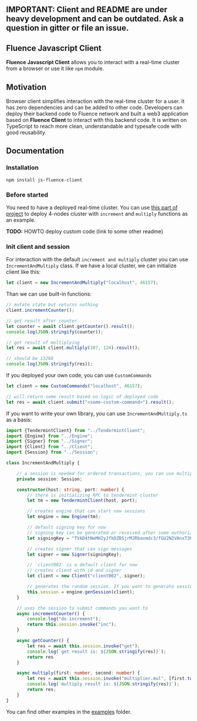 ## IMPORTANT: Client and README are under heavy development and can be outdated. Ask a question in gitter or file an issue. 

## Fluence Javascript Client

**Fluence Javascript Client** allows you to interact with a real-time cluster from a browser or use it like `npm` module. 

## Motivation

Browser client simplifies interaction with the real-time cluster for a user. It has zero dependencies and can be added to other code.
Developers can deploy their backend code to Fluence network and built a web3 application based on **Fluence Client** to interact with this backend code.
It is written on TypeScript to reach more clean, understandable and typesafe code with good reusability.


## Documentation



### Installation

```
npm install js-fluence-client
``` 

### Before started 

You need to have a deployed real-time cluster. 
You can use [this part of project](https://github.com/fluencelabs/fluence/tree/master/statemachine) to deploy 4-nodes cluster with `increment` and `multiply` functions as an example.

**TODO:** HOWTO deploy custom code (link to some other readme)

### Init client and session

For interaction with the default `increment and multiply` cluster you can use `IncrementAndMultiply` class. 
If we have a local cluster, we can initialize client like this:

```typescript
let client = new IncrementAndMultiply("localhost", 46157);
```

Than we can use built-in functions:

```typescript
// mutate state but returns nothing
client.incrementCounter();

// get result after counter
let counter = await client.getCounter().result();
console.log(JSON.stringify(counter));

// get result of moltiplying
let res = await client.multiply(107, 124).result();

// should be 13268
console.log(JSON.stringify(res));
```

If you deployed your own code, you can use `CustomCommands`

```typescript
let client = new CustomCommands("localhost", 46157);

// will return some result based on logic of deployed code
let res = await client.submit("<some-custom-command>").result();
```

If you want to write your own library, you can use `IncrementAndMultiply.ts` as a basis:

```typescript
import {TendermintClient} from "../TendermintClient";
import {Engine} from "../Engine";
import {Signer} from "../Signer";
import {Client} from "../Client";
import {Session} from "../Session";

class IncrementAndMultiply {

    // a session is needed for ordered transactions, you can use multiple sessions if needed
    private session: Session;

    constructor(host: string, port: number) {
        // there is initializing RPC to tendermint cluster
        let tm = new TendermintClient(host, port);

        // creates engine that can start new sessions
        let engine = new Engine(tm);

        // default signing key for now
        // signing key can be generated or received after some authorize processes
        let signingKey = "TVAD4tNeMH2yJfkDZBSjrMJRbavmdc3/fGU2N2VAnxT3hAtSkX+Lrl4lN5OEsXjD7GGG7iEewSod472HudrkrA==";

        // creates signer that can sign messages
        let signer = new Signer(signingKey);

        // `client002` is a default client for now
        // creates client with id and signer
        let client = new Client("client002", signer);

        // generates the random session. If you want to generate session on your own - use createSession(client, "some-id")
        this.session = engine.genSession(client);
    }

    // uses the session to submit commands you want to
    async incrementCounter() {
        console.log("do increment");
        return this.session.invoke("inc");
    }

    async getCounter() {
        let res = await this.session.invoke("get");
        console.log(`get result is: ${JSON.stringify(res)}`);
        return res
    }

    async multiply(first: number, second: number) {
        let res = await this.session.invoke("multiplier.mul", [first.toString(), second.toString()]).result();
        console.log(`multiply result is: ${JSON.stringify(res)}`);
        return res;
    }
}
```

You can find other examples in the [examples](https://github.com/fluencelabs/fluence/tree/master/js-client/src/examples) folder.

